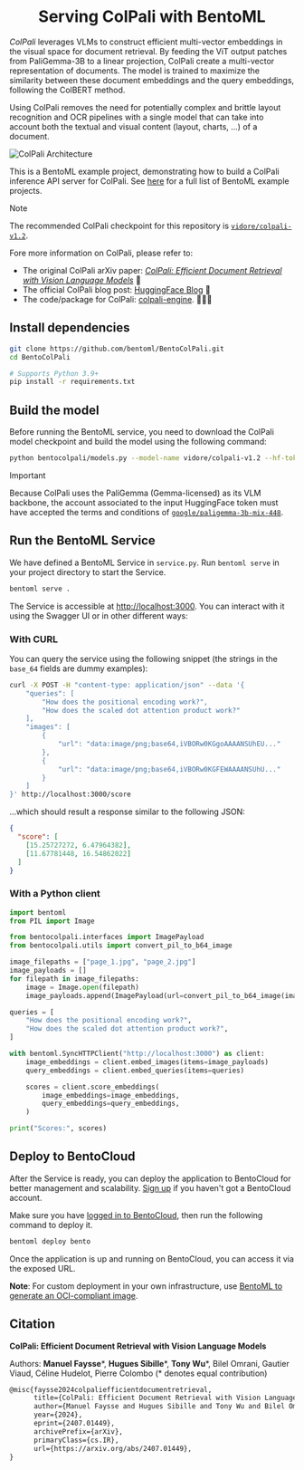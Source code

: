 <div align="center">
    <h1 align="center">Serving ColPali with BentoML</h1>
</div>

*ColPali* leverages VLMs to construct efficient multi-vector embeddings in the visual space for document retrieval. By feeding the ViT output patches from PaliGemma-3B to a linear projection, ColPali create a multi-vector representation of documents. The model is trained to maximize the similarity between these document embeddings and the query embeddings, following the ColBERT method.

Using ColPali removes the need for potentially complex and brittle layout recognition and OCR pipelines with a single model that can take into account both the textual and visual content (layout, charts, ...) of a document.

![ColPali Architecture](https://github.com/tonywu71/colpali-cookbooks/blob/main/assets/architecture/colpali_architecture.jpeg?raw=true)

This is a BentoML example project, demonstrating how to build a ColPali inference API server for ColPali. See [here](https://github.com/bentoml/BentoML?tab=readme-ov-file#%EF%B8%8F-what-you-can-build-with-bentoml) for a full list of BentoML example projects.

> [!NOTE]
> The recommended ColPali checkpoint for this repository is [`vidore/colpali-v1.2`](https://huggingface.co/vidore/colpali-v1.2).

Fore more information on ColPali, please refer to:

- The original ColPali arXiv paper: [*ColPali: Efficient Document Retrieval with Vision Language Models*](https://arxiv.org/abs/2407.01449) 📝
- The official ColPali blog post: [HuggingFace Blog](https://huggingface.co/blog/manu/colpali) 🤗
- The code/package for ColPali: [colpali-engine](https://github.com/illuin-tech/colpali). 🧑🏻‍💻

## Install dependencies

```bash
git clone https://github.com/bentoml/BentoColPali.git
cd BentoColPali

# Supports Python 3.9+
pip install -r requirements.txt
```

## Build the model

Before running the BentoML service, you need to download the ColPali model checkpoint and build the model using the following command:

```bash
python bentocolpali/models.py --model-name vidore/colpali-v1.2 --hf-token <YOUR_TOKEN>
```

> [!IMPORTANT]
> Because ColPali uses the PaliGemma (Gemma-licensed) as its VLM backbone, the account associated to the input HuggingFace token must have accepted the terms and conditions of [`google/paligemma-3b-mix-448`](https://huggingface.co/google/paligemma-3b-mix-448).

## Run the BentoML Service

We have defined a BentoML Service in `service.py`. Run `bentoml serve` in your project directory to start the Service.

```bash
bentoml serve .
```

The Service is accessible at [http://localhost:3000](http://localhost:3000/). You can interact with it using the Swagger UI or in other different ways:

### With CURL

You can query the service using the following snippet (the strings in the `base_64` fields are dummy examples):

```bash
curl -X POST -H "content-type: application/json" --data '{
    "queries": [
        "How does the positional encoding work?",
        "How does the scaled dot attention product work?"
    ],
    "images": [
        {
            "url": "data:image/png;base64,iVBORw0KGgoAAAANSUhEU..."
        },
        {
            "url": "data:image/png;base64,iVBORw0KGFEWAAAANSUhU..."
        }
    ]
}' http://localhost:3000/score
```

...which should result a response similar to the following JSON:

```json
{
  "score": [
    [15.25727272, 6.47964382],
    [11.67781448, 16.54862022]
  ]
}
```

### With a Python client

```python
import bentoml
from PIL import Image

from bentocolpali.interfaces import ImagePayload
from bentocolpali.utils import convert_pil_to_b64_image

image_filepaths = ["page_1.jpg", "page_2.jpg"]
image_payloads = []
for filepath in image_filepaths:
    image = Image.open(filepath)
    image_payloads.append(ImagePayload(url=convert_pil_to_b64_image(image)))

queries = [
    "How does the positional encoding work?",
    "How does the scaled dot attention product work?",
]

with bentoml.SyncHTTPClient("http://localhost:3000") as client:
    image_embeddings = client.embed_images(items=image_payloads)
    query_embeddings = client.embed_queries(items=queries)

    scores = client.score_embeddings(
        image_embeddings=image_embeddings,
        query_embeddings=query_embeddings,
    )

print("Scores:", scores)
```

## Deploy to BentoCloud

After the Service is ready, you can deploy the application to BentoCloud for better management and scalability. [Sign up](https://www.bentoml.com/) if you haven't got a BentoCloud account.

Make sure you have [logged in to BentoCloud](https://docs.bentoml.com/en/latest/bentocloud/how-tos/manage-access-token.html), then run the following command to deploy it.

```bash
bentoml deploy bento
```

Once the application is up and running on BentoCloud, you can access it via the exposed URL.

**Note**: For custom deployment in your own infrastructure, use [BentoML to generate an OCI-compliant image](https://docs.bentoml.com/en/latest/guides/containerization.html).

## Citation

**ColPali: Efficient Document Retrieval with Vision Language Models**  

Authors: **Manuel Faysse**\*, **Hugues Sibille**\*, **Tony Wu**\*, Bilel Omrani, Gautier Viaud, Céline Hudelot, Pierre Colombo (\* denotes equal contribution)

```latex
@misc{faysse2024colpaliefficientdocumentretrieval,
      title={ColPali: Efficient Document Retrieval with Vision Language Models}, 
      author={Manuel Faysse and Hugues Sibille and Tony Wu and Bilel Omrani and Gautier Viaud and Céline Hudelot and Pierre Colombo},
      year={2024},
      eprint={2407.01449},
      archivePrefix={arXiv},
      primaryClass={cs.IR},
      url={https://arxiv.org/abs/2407.01449}, 
}
```
